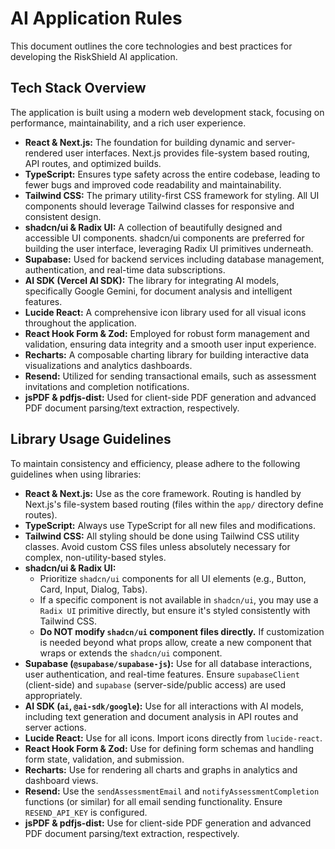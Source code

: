 # AI Application Rules

This document outlines the core technologies and best practices for developing the RiskShield AI application.

## Tech Stack Overview

The application is built using a modern web development stack, focusing on performance, maintainability, and a rich user experience.

*   **React & Next.js:** The foundation for building dynamic and server-rendered user interfaces. Next.js provides file-system based routing, API routes, and optimized builds.
*   **TypeScript:** Ensures type safety across the entire codebase, leading to fewer bugs and improved code readability and maintainability.
*   **Tailwind CSS:** The primary utility-first CSS framework for styling. All UI components should leverage Tailwind classes for responsive and consistent design.
*   **shadcn/ui & Radix UI:** A collection of beautifully designed and accessible UI components. shadcn/ui components are preferred for building the user interface, leveraging Radix UI primitives underneath.
*   **Supabase:** Used for backend services including database management, authentication, and real-time data subscriptions.
*   **AI SDK (Vercel AI SDK):** The library for integrating AI models, specifically Google Gemini, for document analysis and intelligent features.
*   **Lucide React:** A comprehensive icon library used for all visual icons throughout the application.
*   **React Hook Form & Zod:** Employed for robust form management and validation, ensuring data integrity and a smooth user input experience.
*   **Recharts:** A composable charting library for building interactive data visualizations and analytics dashboards.
*   **Resend:** Utilized for sending transactional emails, such as assessment invitations and completion notifications.
*   **jsPDF & pdfjs-dist:** Used for client-side PDF generation and advanced PDF document parsing/text extraction, respectively.

## Library Usage Guidelines

To maintain consistency and efficiency, please adhere to the following guidelines when using libraries:

*   **React & Next.js:** Use as the core framework. Routing is handled by Next.js's file-system based routing (files within the `app/` directory define routes).
*   **TypeScript:** Always use TypeScript for all new files and modifications.
*   **Tailwind CSS:** All styling should be done using Tailwind CSS utility classes. Avoid custom CSS files unless absolutely necessary for complex, non-utility-based styles.
*   **shadcn/ui & Radix UI:**
    *   Prioritize `shadcn/ui` components for all UI elements (e.g., Button, Card, Input, Dialog, Tabs).
    *   If a specific component is not available in `shadcn/ui`, you may use a `Radix UI` primitive directly, but ensure it's styled consistently with Tailwind CSS.
    *   **Do NOT modify `shadcn/ui` component files directly.** If customization is needed beyond what props allow, create a new component that wraps or extends the `shadcn/ui` component.
*   **Supabase (`@supabase/supabase-js`):** Use for all database interactions, user authentication, and real-time features. Ensure `supabaseClient` (client-side) and `supabase` (server-side/public access) are used appropriately.
*   **AI SDK (`ai`, `@ai-sdk/google`):** Use for all interactions with AI models, including text generation and document analysis in API routes and server actions.
*   **Lucide React:** Use for all icons. Import icons directly from `lucide-react`.
*   **React Hook Form & Zod:** Use for defining form schemas and handling form state, validation, and submission.
*   **Recharts:** Use for rendering all charts and graphs in analytics and dashboard views.
*   **Resend:** Use the `sendAssessmentEmail` and `notifyAssessmentCompletion` functions (or similar) for all email sending functionality. Ensure `RESEND_API_KEY` is configured.
*   **jsPDF & pdfjs-dist:** Use for client-side PDF generation and advanced PDF document parsing/text extraction, respectively.